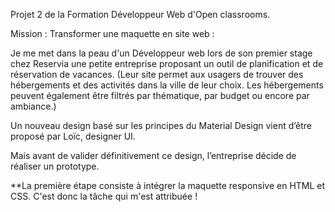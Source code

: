 Projet 2 de la Formation Développeur Web d'Open classrooms.

Mission : Transformer une maquette en site web :

Je me met dans la peau d'un Développeur web lors de son premier stage chez Reservia une petite entreprise proposant un outil de planification et de réservation de vacances. (Leur site permet aux usagers de trouver des hébergements et des activités dans la ville de leur choix. Les hébergements peuvent également être filtrés par thématique, par budget ou encore par ambiance.)

Un nouveau design basé sur les principes du Material Design vient d’être proposé par Loïc, designer UI.

Mais avant de valider définitivement ce design, l’entreprise décide de réaliser un prototype.

**La première étape consiste à intégrer la maquette responsive en HTML et CSS. C'est donc la tâche qui m'est attribuée !

